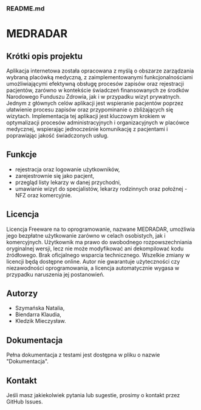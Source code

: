 ### README.md
# MEDRADAR

## Krótki opis projektu
Aplikacja internetowa została opracowana z myślą o obszarze zarządzania wybraną placówką medyczną, z zaimplementowanymi funkcjonalnościami umożliwiającymi efektywną obsługę procesów zapisów oraz rejestracji pacjentów, zarówno w kontekście świadczeń finansowanych ze środków Narodowego Funduszu Zdrowia, jak i w przypadku wizyt prywatnych. Jednym z głównych celów aplikacji jest wspieranie pacjentów poprzez ułatwienie procesu zapisów oraz przypominanie o zbliżających się wizytach. Implementacja tej aplikacji jest kluczowym krokiem w optymalizacji procesów administracyjnych i organizacyjnych w placówce medycznej, wspierając jednocześnie komunikację z pacjentami i poprawiając jakość świadczonych usług.

## Funkcje
- rejestracja oraz logowanie użytkowników,
- zarejestrownie się jako pacjent,
- przegląd listy lekarzy w danej przychodni,
- umawianie wizyt do specjalistów, lekarzy rodzinnych oraz położnej - NFZ oraz komercyjnie.

## Licencja
Licencja Freeware na to oprogramowanie, nazwane MEDRADAR, umożliwia jego bezpłatne użytkowanie zarówno w celach osobistych, jak i komercyjnych. Użytkownik ma prawo do swobodnego rozpowszechniania oryginalnej wersji, lecz nie może modyfikować ani dekompilować kodu źródłowego. Brak oficjalnego wsparcia technicznego. Wszelkie zmiany w licencji będą dostępne online. Autor nie gwarantuje użyteczności czy niezawodności oprogramowania, a licencja automatycznie wygasa w przypadku naruszenia jej postanowień.

## Autorzy
- Szymańska Natalia,
- Biendarra Klaudia,
- Kledzik Mieczysław.

## Dokumentacja
Pełna dokumentacja z testami jest dostępna w pliku o nazwie "Dokumentacja".  

## Kontakt
Jeśli masz jakiekolwiek pytania lub sugestie, prosimy o kontakt przez GitHub Issues.

